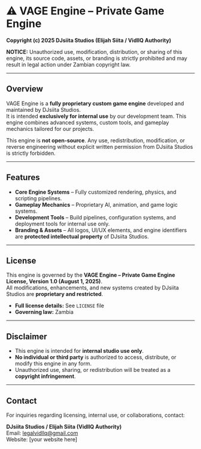 # ⚠️ VAGE Engine – Private Game Engine

**Copyright (c) 2025 DJsiita Studios (Elijah Siita / VidllQ Authority)**  

**NOTICE:** Unauthorized use, modification, distribution, or sharing of this engine, its source code, assets, or branding is strictly prohibited and may result in legal action under Zambian copyright law.

---

## Overview

VAGE Engine is a **fully proprietary custom game engine** developed and maintained by DJsiita Studios.  
It is intended **exclusively for internal use** by our development team. This engine combines advanced systems, custom tools, and gameplay mechanics tailored for our projects.  

This engine is **not open-source**. Any use, redistribution, modification, or reverse engineering without explicit written permission from DJsiita Studios is strictly forbidden.

---

## Features

- **Core Engine Systems** – Fully customized rendering, physics, and scripting pipelines.  
- **Gameplay Mechanics** – Proprietary AI, animation, and game logic systems.  
- **Development Tools** – Build pipelines, configuration systems, and deployment tools for internal use only.  
- **Branding & Assets** – All logos, UI/UX elements, and engine identifiers are **protected intellectual property** of DJsiita Studios.  

---

## License

This engine is governed by the **VAGE Engine – Private Game Engine License, Version 1.0 (August 1, 2025)**.  
All modifications, enhancements, and new systems created by DJsiita Studios are **proprietary and restricted**.  

- **Full license details:** See `LICENSE` file  
- **Governing law:** Zambia  

---

## Disclaimer

- This engine is intended for **internal studio use only**.  
- **No individual or third party** is authorized to access, distribute, or modify this engine in any form.  
- Unauthorized use, sharing, or redistribution will be treated as a **copyright infringement**.  

---

## Contact

For inquiries regarding licensing, internal use, or collaborations, contact:

**DJsiita Studios / Elijah Siita (VidllQ Authority)**  
Email: legalvidllq@gmail.com  
Website: [your website here]
